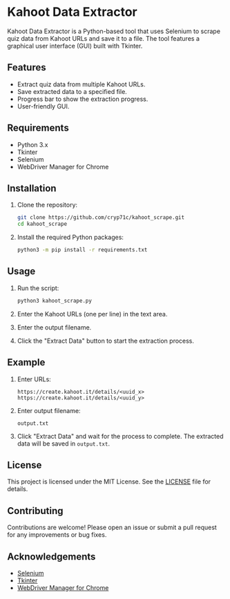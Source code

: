 # Kahoot Data Extractor

Kahoot Data Extractor is a Python-based tool that uses Selenium to scrape quiz data from Kahoot URLs and save it to a file. The tool features a graphical user interface (GUI) built with Tkinter.

## Features

- Extract quiz data from multiple Kahoot URLs.
- Save extracted data to a specified file.
- Progress bar to show the extraction progress.
- User-friendly GUI.

## Requirements

- Python 3.x
- Tkinter
- Selenium
- WebDriver Manager for Chrome

## Installation

1. Clone the repository:

    ```sh
    git clone https://github.com/cryp71c/kahoot_scrape.git
    cd kahoot_scrape
    ```

2. Install the required Python packages:

    ```sh
    python3 -m pip install -r requirements.txt
    ```

## Usage

1. Run the script:

    ```sh
    python3 kahoot_scrape.py
    ```

2. Enter the Kahoot URLs (one per line) in the text area.
3. Enter the output filename.
4. Click the "Extract Data" button to start the extraction process.

## Example

1. Enter URLs:

    ```
    https://create.kahoot.it/details/<uuid_x>
    https://create.kahoot.it/details/<uuid_y>
    ```

2. Enter output filename:

    ```
    output.txt
    ```

3. Click "Extract Data" and wait for the process to complete. The extracted data will be saved in `output.txt`.

## License

This project is licensed under the MIT License. See the [LICENSE](LICENSE) file for details.

## Contributing

Contributions are welcome! Please open an issue or submit a pull request for any improvements or bug fixes.

## Acknowledgements

- [Selenium](https://www.selenium.dev/)
- [Tkinter](https://docs.python.org/3/library/tkinter.html)
- [WebDriver Manager for Chrome](https://pypi.org/project/webdriver-manager/)